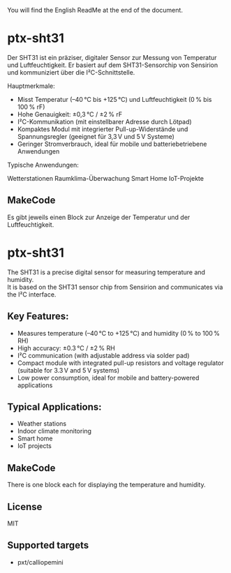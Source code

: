 You will find the English ReadMe at the end of the document.

# ptx-sht31

Der SHT31 ist ein präziser, digitaler Sensor zur Messung von Temperatur und Luftfeuchtigkeit. Er basiert auf dem SHT31-Sensorchip von Sensirion und kommuniziert über die I²C-Schnittstelle.

Hauptmerkmale:

 * Misst Temperatur (–40 °C bis +125 °C) und Luftfeuchtigkeit (0 % bis 100 % rF)
 *  Hohe Genauigkeit: ±0,3 °C / ±2 % rF
 *  I²C-Kommunikation (mit einstellbarer Adresse durch Lötpad)
 *  Kompaktes Modul mit integrierter Pull-up-Widerstände und Spannungsregler (geeignet für 3,3 V und 5 V Systeme)
 *  Geringer Stromverbrauch, ideal für mobile und batteriebetriebene Anwendungen

Typische Anwendungen:

Wetterstationen
Raumklima-Überwachung
Smart Home
IoT-Projekte

## MakeCode
Es gibt jeweils einen Block zur Anzeige der Temperatur und der Luftfeuchtigkeit.


# ptx-sht31

The SHT31 is a precise digital sensor for measuring temperature and humidity.  
It is based on the SHT31 sensor chip from Sensirion and communicates via the I²C interface.

## Key Features:

* Measures temperature (–40 °C to +125 °C) and humidity (0 % to 100 % RH)  
* High accuracy: ±0.3 °C / ±2 % RH  
* I²C communication (with adjustable address via solder pad)  
* Compact module with integrated pull-up resistors and voltage regulator (suitable for 3.3 V and 5 V systems)  
* Low power consumption, ideal for mobile and battery-powered applications  

## Typical Applications:

* Weather stations  
* Indoor climate monitoring  
* Smart home  
* IoT projects  

## MakeCode
There is one block each for displaying the temperature and humidity.

## License

MIT

## Supported targets

* pxt/calliopemini
